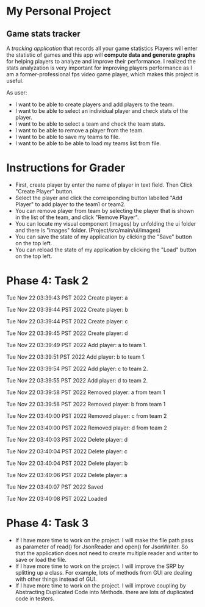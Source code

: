 # My Personal Project

## Game stats tracker

A *tracking application* that records all your game statistics
Players will enter the statistic of games and this app will 
**compute data and generate graphs** for helping players to
analyze and improve their performance.
I realized the stats analyzation is very important for improving players performance 
as I am a former-professional fps video game player, which makes this project is useful.

As user:
- I want to be able to create players and add players to the team.
- I want to be able to select an individual player and check stats of the player.
- I want to be able to select a team and check the team stats.
- I want to be able to remove a player from the team.
- I want to be able to save my teams to file.
- I want to be able to be able to load my teams list from file.

# Instructions for Grader

- First, create player by enter the name of player in text field. Then Click "Create Player" button.
- Select the player and click the corresponding button labelled "Add Player" to add player to the team1 or team2.
- You can remove player from team by selecting the player that is shown in the list of the team, and click "Remove Player".
- You can locate my visual component (images) by unfolding the ui folder and there is "images" folder. (Project/src/main/ui/images)
- You can save the state of my application by clicking the "Save" button on the top left.
- You can reload the state of my application by clicking the "Load" button on the top left.

# Phase 4: Task 2
Tue Nov 22 03:39:43 PST 2022
Create player: a

Tue Nov 22 03:39:44 PST 2022
Create player: b

Tue Nov 22 03:39:44 PST 2022
Create player: c

Tue Nov 22 03:39:45 PST 2022
Create player: d

Tue Nov 22 03:39:49 PST 2022
Add player: a to team 1.

Tue Nov 22 03:39:51 PST 2022
Add player: b to team 1.

Tue Nov 22 03:39:54 PST 2022
Add player: c to team 2.

Tue Nov 22 03:39:55 PST 2022
Add player: d to team 2.

Tue Nov 22 03:39:58 PST 2022
Removed player: a from team 1

Tue Nov 22 03:39:58 PST 2022
Removed player: b from team 1

Tue Nov 22 03:40:00 PST 2022
Removed player: c from team 2

Tue Nov 22 03:40:00 PST 2022
Removed player: d from team 2

Tue Nov 22 03:40:03 PST 2022
Delete player: d

Tue Nov 22 03:40:04 PST 2022
Delete player: c

Tue Nov 22 03:40:04 PST 2022
Delete player: b

Tue Nov 22 03:40:06 PST 2022
Delete player: a

Tue Nov 22 03:40:07 PST 2022
Saved

Tue Nov 22 03:40:08 PST 2022
Loaded

# Phase 4: Task 3
- If I have more time to work on the project. I will make the file path pass as parameter of read() for JsonReader 
and open() for JsonWriter. So that the application does not need to create multiple reader and writer to save or load the file.
- If I have more time to work on the project. I will improve the SRP by splitting up a class. For example, lots of methods
from GUI are dealing with other things instead of GUI.
- If I have more time to work on the project. I will improve coupling by Abstracting Duplicated Code into Methods. there are 
lots of duplicated code in testers. 
